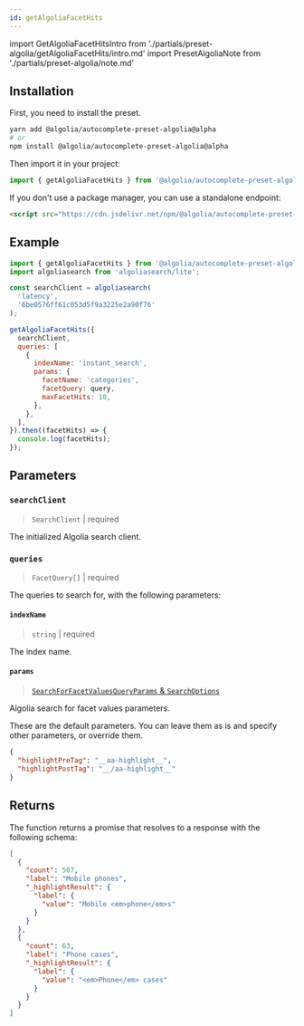 ```yaml
---
id: getAlgoliaFacetHits
---
```


import GetAlgoliaFacetHitsIntro from './partials/preset-algolia/getAlgoliaFacetHits/intro.md'
import PresetAlgoliaNote from './partials/preset-algolia/note.md'

<GetAlgoliaFacetHitsIntro />

<PresetAlgoliaNote />

## Installation

First, you need to install the preset.

```bash
yarn add @algolia/autocomplete-preset-algolia@alpha
# or
npm install @algolia/autocomplete-preset-algolia@alpha
```

Then import it in your project:

```js
import { getAlgoliaFacetHits } from '@algolia/autocomplete-preset-algolia';
```

If you don't use a package manager, you can use a standalone endpoint:

```html
<script src="https://cdn.jsdelivr.net/npm/@algolia/autocomplete-preset-algolia@alpha"></script>
```

## Example

```js
import { getAlgoliaFacetHits } from '@algolia/autocomplete-preset-algolia';
import algoliasearch from 'algoliasearch/lite';

const searchClient = algoliasearch(
  'latency',
  '6be0576ff61c053d5f9a3225e2a90f76'
);

getAlgoliaFacetHits({
  searchClient,
  queries: [
    {
      indexName: 'instant_search',
      params: {
        facetName: 'categories',
        facetQuery: query,
        maxFacetHits: 10,
      },
    },
  ],
}).then((facetHits) => {
  console.log(facetHits);
});
```

## Parameters

### `searchClient`

> `SearchClient` | required

The initialized Algolia search client.

### `queries`

> `FacetQuery[]` | required

The queries to search for, with the following parameters:

#### `indexName`

> `string` | required

The index name.

#### `params`

> [`SearchForFacetValuesQueryParams` & `SearchOptions`](https://www.algolia.com/doc/api-reference/api-methods/search-for-facet-values/#parameters)

Algolia search for facet values parameters.

These are the default parameters. You can leave them as is and specify other parameters, or override them.

```json
{
  "highlightPreTag": "__aa-highlight__",
  "highlightPostTag": "__/aa-highlight__"
}
```

## Returns

The function returns a promise that resolves to a response with the following schema:

```json
[
  {
    "count": 507,
    "label": "Mobile phones",
    "_highlightResult": {
      "label": {
        "value": "Mobile <em>phone</em>s"
      }
    }
  },
  {
    "count": 63,
    "label": "Phone cases",
    "_highlightResult": {
      "label": {
        "value": "<em>Phone</em> cases"
      }
    }
  }
]
```
